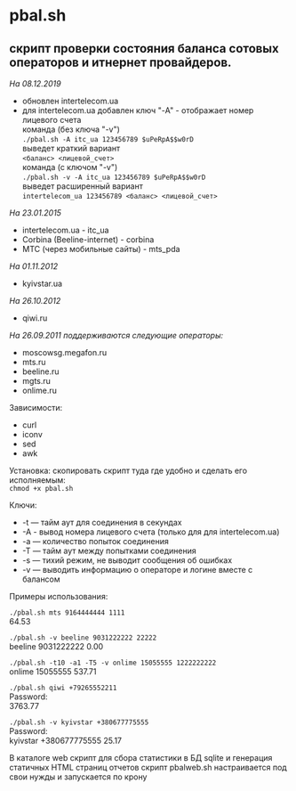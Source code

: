 # **pbal.sh**

## скрипт проверки состояния баланса сотовых операторов и итнернет провайдеров.  

*На 08.12.2019*

- обновлен intertelecom.ua
- для intertelecom.ua добавлен ключ "-A" - отображает номер лицевого счета  
команда (без ключа "-v")  
`./pbal.sh -A itc_ua 123456789 $uPeRpA$$w0rD`  
выведет краткий вариант  
`<баланс> <лицевой_счет>`  
команда (с ключом "-v")  
`./pbal.sh -v -A itc_ua 123456789 $uPeRpA$$w0rD`  
выведет расширенный вариант  
`intertelecom_ua 123456789 <баланс> <лицевой_счет>`  

*На 23.01.2015*

- intertelecom.ua - itc_ua
- Corbina (Beeline-internet) - corbina
- МТС (через мобильные сайты) - mts_pda

*На 01.11.2012*

- kyivstar.ua

*На 26.10.2012*

- qiwi.ru

*На 26.09.2011 поддерживаются следующие операторы:*

- moscowsg.megafon.ru
- mts.ru
- beeline.ru
- mgts.ru
- onlime.ru

Зависимости:

- curl
- iconv
- sed
- awk

Установка:
скопировать скрипт туда где удобно и сделать его исполняемым:  
`chmod +x pbal.sh`

Ключи:

- -t — тайм аут для соединения в секундах
- -A - вывод номера лицевого счета (только для для intertelecom.ua)
- -a — количество попыток соединения
- -T — тайм аут между попытками соединения
- -s — тихий режим, не выводит сообщения об ошибках
- -v — выводить информацию о операторе и логине вместе с балансом

Примеры использования:

`./pbal.sh mts 9164444444 1111`  
64.53

`./pbal.sh -v beeline 9031222222 22222`  
beeline 9031222222 0.00

`./pbal.sh -t10 -a1 -T5 -v onlime 15055555 1222222222`  
onlime 15055555 537.71

`./pbal.sh qiwi +79265552211`  
Password:  
3763.77

`./pbal.sh -v kyivstar +380677775555`  
Password:  
kyivstar +380677775555 25.17

В каталоге web скрипт для сбора статистики в БД sqlite и генерация статичных HTML страниц отчетов
скрипт pbalweb.sh настраивается под свои нужды и запускается по крону

